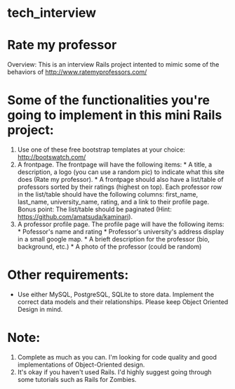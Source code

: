 # tech_interview

# Rate my professor
  Overview:
  This is an interview Rails project intented to mimic some of the behaviors of http://www.ratemyprofessors.com/

# Some of the functionalities you're going to implement in this mini Rails project:
  1. Use one of these free bootstrap templates at your choice: http://bootswatch.com/
  2. A frontpage. The frontpage will have the following items:
    * A title, a description, a logo (you can use a random pic) to indicate what this site does (Rate my professor).
    * A frontpage should also have a list/table of professors sorted by their ratings (highest on top). Each professor row in the list/table should have the following columns: first_name, last_name, university_name, rating, and a link to their profile page. Bonus point: The list/table should be paginated (Hint: https://github.com/amatsuda/kaminari).
  3. A professor profile page. The profile page will have the following items:
    * Pofessor's name and rating
    * Professor's university's address display in a small google map.
    * A brieft description for the professor (bio, background, etc.)
    * A photo of the professor (could be random)

# Other requirements:
  * Use either MySQL, PostgreSQL, SQLite to store data. Implement the correct data models and their relationships. Please keep Object Oriented Design in mind.
  
# Note:
  1. Complete as much as you can. I'm looking for code quality and good implementations of Object-Oriented design.
  2. It's okay if you haven't used Rails. I'd highly suggest going through some tutorials such as Rails for Zombies.
  

    
